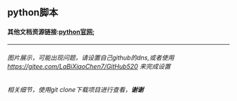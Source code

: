 ## python脚本
#### 其他文档资源链接:[python官网](https://www.python.org/);

<hr>

###### 图片展示，可能出现问题，请设置自己github的dns,或者使用 https://gitee.com/LaBiXiaoChen7/GitHub520 来完成设置
###### 相关细节，使用git clone下载项目进行查看，**谢谢**
